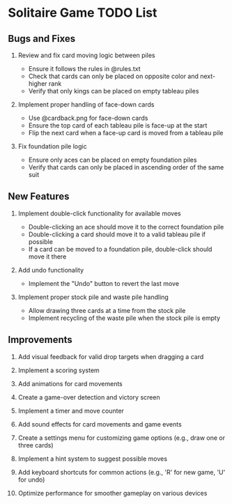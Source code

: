 # Solitaire Game TODO List

## Bugs and Fixes
1. Review and fix card moving logic between piles
   - Ensure it follows the rules in @rules.txt
   - Check that cards can only be placed on opposite color and next-higher rank
   - Verify that only kings can be placed on empty tableau piles

2. Implement proper handling of face-down cards
   - Use @cardback.png for face-down cards
   - Ensure the top card of each tableau pile is face-up at the start
   - Flip the next card when a face-up card is moved from a tableau pile

3. Fix foundation pile logic
   - Ensure only aces can be placed on empty foundation piles
   - Verify that cards can only be placed in ascending order of the same suit

## New Features
1. Implement double-click functionality for available moves
   - Double-clicking an ace should move it to the correct foundation pile
   - Double-clicking a card should move it to a valid tableau pile if possible
   - If a card can be moved to a foundation pile, double-click should move it there

2. Add undo functionality
   - Implement the "Undo" button to revert the last move

3. Implement proper stock pile and waste pile handling
   - Allow drawing three cards at a time from the stock pile
   - Implement recycling of the waste pile when the stock pile is empty

## Improvements
1. Add visual feedback for valid drop targets when dragging a card

2. Implement a scoring system

3. Add animations for card movements

4. Create a game-over detection and victory screen

5. Implement a timer and move counter

6. Add sound effects for card movements and game events

7. Create a settings menu for customizing game options (e.g., draw one or three cards)

8. Implement a hint system to suggest possible moves

9. Add keyboard shortcuts for common actions (e.g., 'R' for new game, 'U' for undo)

10. Optimize performance for smoother gameplay on various devices